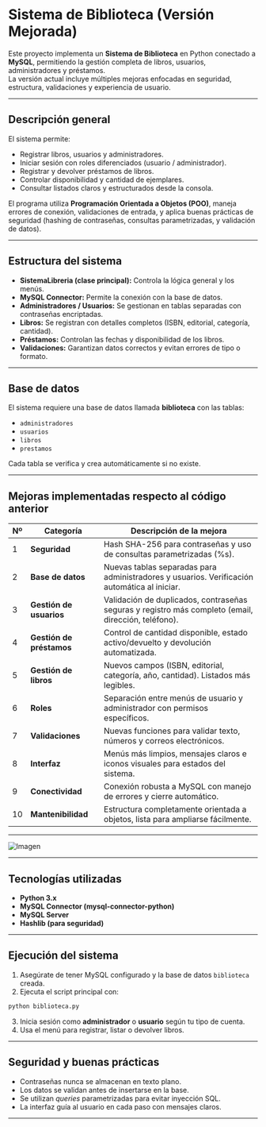 #  Sistema de Biblioteca (Versión Mejorada)

Este proyecto implementa un **Sistema de Biblioteca** en Python conectado a **MySQL**, permitiendo la gestión completa de libros, usuarios, administradores y préstamos.  
La versión actual incluye múltiples mejoras enfocadas en seguridad, estructura, validaciones y experiencia de usuario.

---

##  Descripción general

El sistema permite:
- Registrar libros, usuarios y administradores.
- Iniciar sesión con roles diferenciados (usuario / administrador).
- Registrar y devolver préstamos de libros.
- Controlar disponibilidad y cantidad de ejemplares.
- Consultar listados claros y estructurados desde la consola.

El programa utiliza **Programación Orientada a Objetos (POO)**, maneja errores de conexión, validaciones de entrada, y aplica buenas prácticas de seguridad (hashing de contraseñas, consultas parametrizadas, y validación de datos).

---

##  Estructura del sistema

- **SistemaLibreria (clase principal):** Controla la lógica general y los menús.
- **MySQL Connector:** Permite la conexión con la base de datos.
- **Administradores / Usuarios:** Se gestionan en tablas separadas con contraseñas encriptadas.
- **Libros:** Se registran con detalles completos (ISBN, editorial, categoría, cantidad).
- **Préstamos:** Controlan las fechas y disponibilidad de los libros.
- **Validaciones:** Garantizan datos correctos y evitan errores de tipo o formato.

---

##  Base de datos

El sistema requiere una base de datos llamada **biblioteca** con las tablas:
- `administradores`
- `usuarios`
- `libros`
- `prestamos`

Cada tabla se verifica y crea automáticamente si no existe.

---

##  Mejoras implementadas respecto al código anterior

| Nº | Categoría | Descripción de la mejora |
|----|------------|--------------------------|
| 1 | **Seguridad** | Hash SHA-256 para contraseñas y uso de consultas parametrizadas (%s). |
| 2 | **Base de datos** | Nuevas tablas separadas para administradores y usuarios. Verificación automática al iniciar. |
| 3 | **Gestión de usuarios** | Validación de duplicados, contraseñas seguras y registro más completo (email, dirección, teléfono). |
| 4 | **Gestión de préstamos** | Control de cantidad disponible, estado activo/devuelto y devolución automatizada. |
| 5 | **Gestión de libros** | Nuevos campos (ISBN, editorial, categoría, año, cantidad). Listados más legibles. |
| 6 | **Roles** | Separación entre menús de usuario y administrador con permisos específicos. |
| 7 | **Validaciones** | Nuevas funciones para validar texto, números y correos electrónicos. |
| 8 | **Interfaz** | Menús más limpios, mensajes claros e iconos visuales para estados del sistema. |
| 9 | **Conectividad** | Conexión robusta a MySQL con manejo de errores y cierre automático. |
| 10 | **Mantenibilidad** | Estructura completamente orientada a objetos, lista para ampliarse fácilmente. |

---

![Imagen](cap/Interfaz.png)



---
##  Tecnologías utilizadas

- **Python 3.x**
- **MySQL Connector (mysql-connector-python)**
- **MySQL Server**
- **Hashlib (para seguridad)**

---

##  Ejecución del sistema

1. Asegúrate de tener MySQL configurado y la base de datos `biblioteca` creada.
2. Ejecuta el script principal con:

```bash
python biblioteca.py
```

3. Inicia sesión como **administrador** o **usuario** según tu tipo de cuenta.
4. Usa el menú para registrar, listar o devolver libros.

---

##  Seguridad y buenas prácticas

- Contraseñas nunca se almacenan en texto plano.
- Los datos se validan antes de insertarse en la base.
- Se utilizan *queries* parametrizadas para evitar inyección SQL.
- La interfaz guía al usuario en cada paso con mensajes claros.

---




